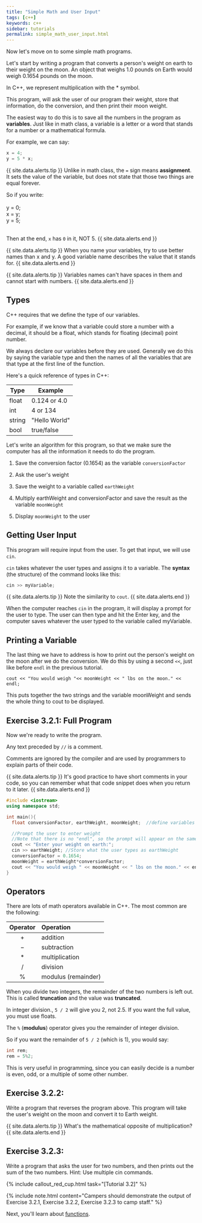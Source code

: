 ```yaml
---
title: "Simple Math and User Input"
tags: [c++]
keywords: c++
sidebar: tutorials
permalink: simple_math_user_input.html
---
```


Now let's move on to some simple math programs.

Let's start by writing a program that converts a person's weight on earth to their weight on the moon. An object that weighs 1.0 pounds on Earth would weigh 0.1654 pounds on the moon.

In C++, we represent multiplication with the * symbol.

This program, will ask the user of our program their weight, store that information, do the conversion, and then print their moon weight.

The easiest way to do this is to save all the numbers in the program as <b>variables</b>. Just like in math class, a variable is a letter or a word that stands for a number or a mathematical formula.

For example, we can say:

```cpp
x = 4;
y = 5 * x;
```

{{ site.data.alerts.tip }}
Unlike in math class, the `=` sign means <b>assignment</b>. It sets the value of the variable, but does not state that those two things are equal forever.

So if you write:
<br>
<br>
y = 0;
<br>
x = y;
<br>
y = 5;
<br>
<br>

Then at the end, `x` has `0` in it, NOT 5.
{{ site.data.alerts.end }}

{{ site.data.alerts.tip }}
When you name your variables, try to use better names than x and y. A good variable name describes the value that it stands for.
{{ site.data.alerts.end }}

{{ site.data.alerts.tip }}
Variables names can't have spaces in them and cannot start with numbers.
{{ site.data.alerts.end }}

## Types

C++ requires that we define the type of our variables.

For example, if we know that a variable could store a number with a decimal, it should be a float, which stands for floating (decimal) point number.

We always declare our variables before they are used. Generally we do this by saying the variable type and then the names of all the variables that are that type at the first line of the function.

Here's a quick reference of types in C++:

Type    | Example
--------|-------------
float	| 0.124 or 4.0
int	    | 4 or 134
string	| "Hello World"
bool	| true/false

Let's write an algorithm for this program, so that we make sure the computer has all the information it needs to do the program.

1. Save the conversion factor (0.1654) as the variable `conversionFactor`

2. Ask the user's weight

3. Save the weight to a variable called `earthWeight`

4. Multiply earthWeight and conversionFactor and save the result as the variable `moonWeight`

5. Display `moonWeight` to the user

## Getting User Input

This program will require input from the user. To get that input, we will use `cin`.

`cin` takes whatever the user types and assigns it to a variable. The <b>syntax</b> (the structure) of the command looks like this:

```cpp
cin >> myVariable;
```

{{ site.data.alerts.tip }}
Note the similarity to `cout`.
{{ site.data.alerts.end }}

When the computer reaches `cin` in the program, it will display a prompt for the user to type. The user can then type and hit the Enter key, and the computer saves whatever the user typed to the variable called myVariable.

## Printing a Variable

The last thing we have to address is how to print out the person's weight on the moon after we do the conversion. We do this by using a second `<<`, just like before `endl` in the previous tutorial.

```
cout << "You would weigh "<< moonWeight << " lbs on the moon." << endl;
```

This puts together the two strings and the variable moonWeight and sends the whole thing to cout to be displayed.

## Exercise 3.2.1: Full Program

Now we're ready to write the program.

Any text preceded by `//` is a comment.

Comments are ignored by the compiler and are used by programmers to explain parts of their code.

{{ site.data.alerts.tip }}
It's good practice to have short comments in your code, so you can remember what that code snippet does when you return to it later.
{{ site.data.alerts.end }}

```cpp
#include <iostream>
using namespace std;

int main(){
  float conversionFactor, earthWeight, moonWeight;  //define variables as floats

  //Prompt the user to enter weight
  //Note that there is no "endl", so the prompt will appear on the same line.
  cout << "Enter your weight on earth:";
  cin >> earthWeight; //Store what the user types as earthWeight
  conversionFactor = 0.1654;
  moonWeight = earthWeight*conversionFactor;
  cout << "You would weigh " << moonWeight << " lbs on the moon." << endl;  //print out conversion
}
```

## Operators

There are lots of math operators available in C++. The most common are the following:

Operator |	Operation
:-------:|:---------
+	     | addition
−	     | subtraction
*	     | multiplication
/	     | division
%	     | modulus (remainder)

When you divide two integers, the remainder of the two numbers is left out. This is called <b>truncation</b> and the value was <b>truncated</b>.

In integer division., `5 / 2` will give you 2, not 2.5. If you want the full value, you must use floats.

The `%` (<b>modulus</b>) operator gives you the remainder of integer division.

So if you want the remainder of `5 / 2` (which is 1), you would say:

```cpp
int rem;
rem = 5%2;
```

This is very useful in programming, since you can easily decide is a number is even, odd, or a multiple of some other number.

## Exercise 3.2.2:

Write a program that reverses the program above. This program will take the user's weight on the moon and convert it to Earth weight.

{{ site.data.alerts.tip }}
What's the mathematical opposite of multiplication?
{{ site.data.alerts.end }}

## Exercise 3.2.3:

Write a program that asks the user for two numbers, and then prints out the sum of the two numbers. Hint: Use multiple cin commands.

{% include callout_red_cup.html task="[Tutorial 3.2]" %}

{% include note.html content="Campers should demonstrate the output of Exercise 3.2.1, Exercise 3.2.2, Exercise 3.2.3 to camp staff." %}

Next, you'll learn about [functions](functions.html).
